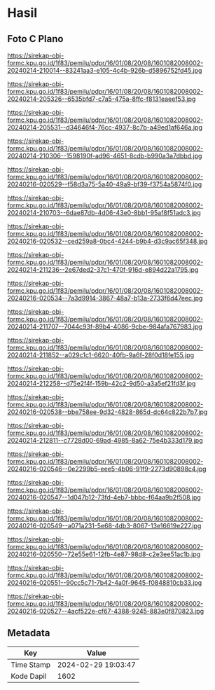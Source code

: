 # Hasil

## Foto C Plano

https://sirekap-obj-formc.kpu.go.id/1f83/pemilu/pdpr/16/01/08/20/08/1601082008002-20240214-210014--83241aa3-e105-4c4b-926b-d5896752fd45.jpg

https://sirekap-obj-formc.kpu.go.id/1f83/pemilu/pdpr/16/01/08/20/08/1601082008002-20240214-205326--6535bfd7-c7a5-475a-8ffc-f8131eaeef53.jpg

https://sirekap-obj-formc.kpu.go.id/1f83/pemilu/pdpr/16/01/08/20/08/1601082008002-20240214-205531--d34646f4-76cc-4937-8c7b-a49ed1af646a.jpg

https://sirekap-obj-formc.kpu.go.id/1f83/pemilu/pdpr/16/01/08/20/08/1601082008002-20240214-210306--1598190f-ad96-4651-8cdb-b990a3a7dbbd.jpg

https://sirekap-obj-formc.kpu.go.id/1f83/pemilu/pdpr/16/01/08/20/08/1601082008002-20240216-020529--f58d3a75-5a40-49a9-bf39-f3754a5874f0.jpg

https://sirekap-obj-formc.kpu.go.id/1f83/pemilu/pdpr/16/01/08/20/08/1601082008002-20240214-210703--6dae87db-4d06-43e0-8bb1-95af8f51adc3.jpg

https://sirekap-obj-formc.kpu.go.id/1f83/pemilu/pdpr/16/01/08/20/08/1601082008002-20240216-020532--ced259a8-0bc4-4244-b9b4-d3c9ac65f348.jpg

https://sirekap-obj-formc.kpu.go.id/1f83/pemilu/pdpr/16/01/08/20/08/1601082008002-20240214-211236--2e67ded2-37c1-470f-916d-e894d22a1795.jpg

https://sirekap-obj-formc.kpu.go.id/1f83/pemilu/pdpr/16/01/08/20/08/1601082008002-20240216-020534--7a3d9914-3867-48a7-b13a-2733f6d47eec.jpg

https://sirekap-obj-formc.kpu.go.id/1f83/pemilu/pdpr/16/01/08/20/08/1601082008002-20240214-211707--7044c93f-89b4-4086-9cbe-984afa767983.jpg

https://sirekap-obj-formc.kpu.go.id/1f83/pemilu/pdpr/16/01/08/20/08/1601082008002-20240214-211852--a029c1c1-6620-40fb-9a6f-28f0d18fe155.jpg

https://sirekap-obj-formc.kpu.go.id/1f83/pemilu/pdpr/16/01/08/20/08/1601082008002-20240214-212258--d75e2f4f-159b-42c2-9d50-a3a5ef21fd3f.jpg

https://sirekap-obj-formc.kpu.go.id/1f83/pemilu/pdpr/16/01/08/20/08/1601082008002-20240216-020538--bbe758ee-9d32-4828-865d-dc64c822b7b7.jpg

https://sirekap-obj-formc.kpu.go.id/1f83/pemilu/pdpr/16/01/08/20/08/1601082008002-20240214-212811--c7728d00-69ad-4985-8a62-75e4b333d179.jpg

https://sirekap-obj-formc.kpu.go.id/1f83/pemilu/pdpr/16/01/08/20/08/1601082008002-20240216-020546--0e2299b5-eee5-4b06-91f9-2273d90898c4.jpg

https://sirekap-obj-formc.kpu.go.id/1f83/pemilu/pdpr/16/01/08/20/08/1601082008002-20240216-020547--1d047b12-73fd-4eb7-bbbc-f64aa9b2f508.jpg

https://sirekap-obj-formc.kpu.go.id/1f83/pemilu/pdpr/16/01/08/20/08/1601082008002-20240216-020549--a071a231-5e68-4db3-8067-13e16619e227.jpg

https://sirekap-obj-formc.kpu.go.id/1f83/pemilu/pdpr/16/01/08/20/08/1601082008002-20240216-020550--72e55e61-12fb-4e87-98d8-c2e3ee51ac1b.jpg

https://sirekap-obj-formc.kpu.go.id/1f83/pemilu/pdpr/16/01/08/20/08/1601082008002-20240216-020551--90cc5c71-7b42-4a0f-9645-f0848810cb33.jpg

https://sirekap-obj-formc.kpu.go.id/1f83/pemilu/pdpr/16/01/08/20/08/1601082008002-20240216-020527--4acf522e-cf67-4388-9245-883e0f870823.jpg


## Metadata

| Key        | Value               |
| ---------- | ------------------- |
| Time Stamp | 2024-02-29 19:03:47 |
| Kode Dapil | 1602                |



